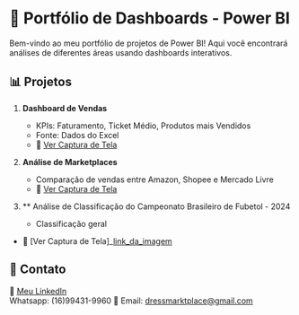 # 🚀 Portfólio de Dashboards - Power BI

Bem-vindo ao meu portfólio de projetos de Power BI! Aqui você encontrará análises de diferentes áreas usando dashboards interativos.

## 📊 Projetos

1. **Dashboard de Vendas**
   - KPIs: Faturamento, Ticket Médio, Produtos mais Vendidos
   - Fonte: Dados do Excel
   - 📸 [Ver Captura de Tela](link_da_imagem)

2. **Análise de Marketplaces**
   - Comparação de vendas entre Amazon, Shopee e Mercado Livre
   - 📸 [Ver Captura de Tela](link_da_imagem)

3. ** Análise de Classificação do Campeonato Brasileiro de Fubetol - 2024
   - Classificação geral
  - 📸 [Ver Captura de Tela]_[link_da_imagem](https://app.powerbi.com/reportEmbed?reportId=0a8a5c87-a0b5-4e51-b710-7f100c37dbe6&autoAuth=true&ctid=b1051c4b-3b94-41ab-9441-e73a72342fdd)

## 🔗 Contato
💼 [Meu LinkedIn](https://linkedin.com/in/michellesilvaa)  
 Whatsapp: (16)99431-9960
📧 Email: dressmarktplace@gmail.com

 
